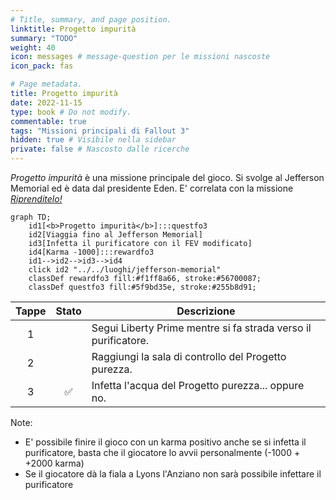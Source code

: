 ```yaml
---
# Title, summary, and page position.
linktitle: Progetto impurità
summary: "TODO"
weight: 40
icon: messages # message-question per le missioni nascoste
icon_pack: fas

# Page metadata.
title: Progetto impurità
date: 2022-11-15
type: book # Do not modify.
commentable: true
tags: "Missioni principali di Fallout 3"
hidden: true # Visibile nella sidebar
private: false # Nascosto dalle ricerche
---
```


*Progetto impurità* è una missione principale del gioco. Si svolge al Jefferson Memorial ed è data dal presidente Eden. E' correlata con la missione *[Riprenditelo!](../riprenditelo)*



```mermaid
graph TD;
    id1[<b>Progetto impurità</b>]:::questfo3
    id2[Viaggia fino al Jefferson Memorial]
    id3[Infetta il purificatore con il FEV modificato]
    id4[Karma -1000]:::rewardfo3
    id1-->id2-->id3-->id4
    click id2 "../../luoghi/jefferson-memorial"
    classDef rewardfo3 fill:#f1ff8a66, stroke:#56700087;
    classDef questfo3 fill:#5f9bd35e, stroke:#255b8d91;
```

| Tappe | Stato              | Descrizione |
| :-----: | :------------------: | ----------- |
|   1    |                    |  Segui Liberty Prime mentre si fa strada verso il purificatore.           |
|   2    |                    | Raggiungi la sala di controllo del Progetto purezza.             |
|   3    |    :white_check_mark:                |    Infetta l'acqua del Progetto purezza... oppure no.         |


Note:
- E' possibile finire il gioco con un karma positivo anche se si infetta il purificatore, basta che il giocatore lo avvii personalmente (-1000 + +2000 karma)
- Se il giocatore dà la fiala a Lyons l'Anziano non sarà possibile infettare il purificatore